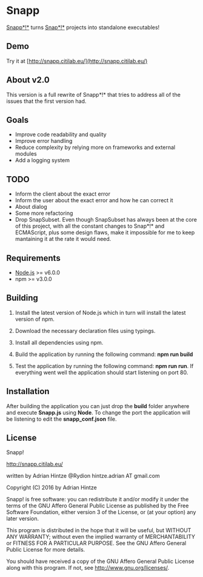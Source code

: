 # Snapp

[Snapp*!*](https://github.com/Rydion/Snapp) turns [Snap*!*](http://snap.berkeley.edu/) projects into standalone executables! 

## Demo

Try it at [http://snapp.citilab.eu/](http://snapp.citilab.eu/)

## About v2.0

This version is a full rewrite of Snapp*!* that tries to address all of the issues that the first version had.

## Goals

* Improve code readability and quality
* Improve error handling
* Reduce complexity by relying more on frameworks and external modules
* Add a logging system

## TODO

* Inform the client about the exact error
* Inform the user about the exact error and how he can correct it
* About dialog
* Some more refactoring
* Drop SnapSubset. Even though SnapSubset has always been at the core of this project, with all the constant changes to Snap*!* and ECMAScript, plus some design flaws, make it impossible for me to keep mantaining it at the rate it would need.

## Requirements

* [Node.js](https://nodejs.org/en/) >= v6.0.0
* npm >= v3.0.0

## Building

1. Install the latest version of Node.js which in turn will install the latest version of npm.

2. Download the necessary declaration files using typings.

3. Install all dependencies using npm.

4. Build the application by running the following command: **npm run build**

5. Test the application by running the following command: **npm run run**. If everything went well the application should start listening on port 80.

## Installation

After building the application you can just drop the **build** folder anywhere and execute **Snapp.js** using **Node**.
To change the port the application will be listening to edit the **snapp_conf.json** file.

## License 

Snapp!

http://snapp.citilab.eu/

written by Adrian Hintze @Rydion hintze.adrian AT gmail.com

Copyright (C) 2016 by Adrian Hintze

Snapp! is free software: you can redistribute it and/or modify it under the terms of the GNU Affero General Public License as published by the Free Software Foundation, either version 3 of the License, or (at your option) any later version.

This program is distributed in the hope that it will be useful, but WITHOUT ANY WARRANTY; without even the implied warranty of MERCHANTABILITY or FITNESS FOR A PARTICULAR PURPOSE. See the GNU Affero General Public License for more details.

You should have received a copy of the GNU Affero General Public License along with this program. If not, see http://www.gnu.org/licenses/.
